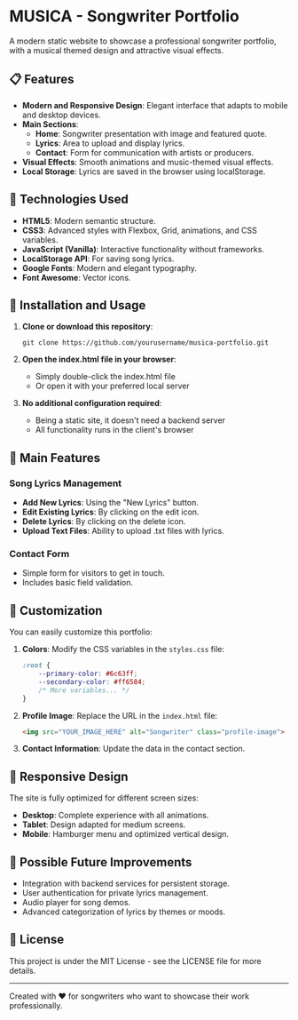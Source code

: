 # MUSICA - Songwriter Portfolio

A modern static website to showcase a professional songwriter portfolio, with a musical themed design and attractive visual effects.

## 📋 Features

- **Modern and Responsive Design**: Elegant interface that adapts to mobile and desktop devices.
- **Main Sections**:
  - **Home**: Songwriter presentation with image and featured quote.
  - **Lyrics**: Area to upload and display lyrics.
  - **Contact**: Form for communication with artists or producers.
- **Visual Effects**: Smooth animations and music-themed visual effects.
- **Local Storage**: Lyrics are saved in the browser using localStorage.

## 🚀 Technologies Used

- **HTML5**: Modern semantic structure.
- **CSS3**: Advanced styles with Flexbox, Grid, animations, and CSS variables.
- **JavaScript (Vanilla)**: Interactive functionality without frameworks.
- **LocalStorage API**: For saving song lyrics.
- **Google Fonts**: Modern and elegant typography.
- **Font Awesome**: Vector icons.

## 🔧 Installation and Usage

1. **Clone or download this repository**:
   ```
   git clone https://github.com/yourusername/musica-portfolio.git
   ```

2. **Open the index.html file in your browser**:
   - Simply double-click the index.html file
   - Or open it with your preferred local server

3. **No additional configuration required**:
   - Being a static site, it doesn't need a backend server
   - All functionality runs in the client's browser

## 📝 Main Features

### Song Lyrics Management

- **Add New Lyrics**: Using the "New Lyrics" button.
- **Edit Existing Lyrics**: By clicking on the edit icon.
- **Delete Lyrics**: By clicking on the delete icon.
- **Upload Text Files**: Ability to upload .txt files with lyrics.

### Contact Form

- Simple form for visitors to get in touch.
- Includes basic field validation.

## 🎨 Customization

You can easily customize this portfolio:

1. **Colors**: Modify the CSS variables in the `styles.css` file:
   ```css
   :root {
       --primary-color: #6c63ff;
       --secondary-color: #ff6584;
       /* More variables... */
   }
   ```

2. **Profile Image**: Replace the URL in the `index.html` file:
   ```html
   <img src="YOUR_IMAGE_HERE" alt="Songwriter" class="profile-image">
   ```

3. **Contact Information**: Update the data in the contact section.

## 📱 Responsive Design

The site is fully optimized for different screen sizes:
- **Desktop**: Complete experience with all animations.
- **Tablet**: Design adapted for medium screens.
- **Mobile**: Hamburger menu and optimized vertical design.

## 🔮 Possible Future Improvements

- Integration with backend services for persistent storage.
- User authentication for private lyrics management.
- Audio player for song demos.
- Advanced categorization of lyrics by themes or moods.

## 📄 License

This project is under the MIT License - see the LICENSE file for more details.

---

Created with ❤️ for songwriters who want to showcase their work professionally. 